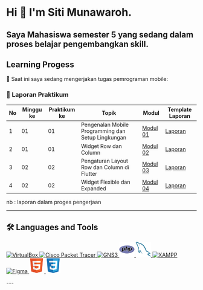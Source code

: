 # Hi 👋 I'm Siti Munawaroh.  

Saya Mahasiswa semester 5 yang sedang dalam proses belajar pengembangkan skill.
---
Learning Progess
---
🔹 Saat ini saya sedang mengerjakan tugas pemrograman mobile:
### 📅 Laporan Praktikum
| No | Minggu ke | Praktikum ke | Topik                                      | Modul    | Template Laporan   |
|----|-----------|--------------|--------------------------------------------|----------|--------------------|
| 1  | 01        | 01           | Pengenalan Mobile Programming dan Setup Lingkungan | [Modul 01](https://docs.google.com/document/d/1aVRJTNYvTpJY1oBlYQX1pxzbSQFfJ98n/edit?rtpof=true&sd=true&tab=t.0) | [Laporan](#) |
| 2  | 01        | 01           | Widget Row dan Column                      | [Modul 02](#) | [Laporan](#) |
| 3  | 02        | 02           | Pengaturan Layout Row dan Column di Flutter | [Modul 03](#) | [Laporan](#) |
| 4  | 02        | 02           | Widget Flexible dan Expanded               | [Modul 04](#) | [Laporan](#) |

nb : laporan dalam  proges pengerjaan

---
## 🛠️ Languages and Tools

<p align="left"> 
  <!-- VirtualBox -->
  <a href="https://www.virtualbox.org/" target="_blank"> 
    <img src="https://www.vectorlogo.zone/logos/virtualbox/virtualbox-icon.svg" alt="VirtualBox" width="40" height="40"/> 
  </a> 
  
 <!-- Cisco Packet Tracer -->
<a href="https://www.netacad.com/courses/packet-tracer" target="_blank"> 
  <img src="https://upload.wikimedia.org/wikipedia/commons/6/64/Cisco_logo.svg" alt="Cisco Packet Tracer" width="40" height="40"/> 
</a> 
  
<!-- GNS3 -->
<a href="https://www.gns3.com/" target="_blank"> 
  <img src="https://upload.wikimedia.org/wikipedia/commons/0/08/GNS3_logo.svg" alt="GNS3" width="40" height="40"/> 
</a>
  
  <!-- PHP -->
  <a href="https://www.php.net/" target="_blank"> 
    <img src="https://raw.githubusercontent.com/devicons/devicon/master/icons/php/php-original.svg" alt="PHP" width="40" height="40"/> 
  </a> 
  
  <!-- MySQL -->
  <a href="https://www.mysql.com/" target="_blank"> 
    <img src="https://raw.githubusercontent.com/devicons/devicon/master/icons/mysql/mysql-original.svg" alt="MySQL" width="40" height="40"/> 
  </a> 
  
  <!-- XAMPP -->
  <a href="https://www.apachefriends.org/" target="_blank"> 
    <img src="https://www.apachefriends.org/images/xampp-logo-ac950edf.svg" alt="XAMPP" width="40" height="40"/> 
  </a> 
  
  <!-- Figma -->
  <a href="https://www.figma.com/" target="_blank"> 
    <img src="https://www.vectorlogo.zone/logos/figma/figma-icon.svg" alt="Figma" width="40" height="40"/> 
  </a> 
  
  <!-- HTML -->
  <a href="https://www.w3.org/html/" target="_blank"> 
    <img src="https://raw.githubusercontent.com/devicons/devicon/master/icons/html5/html5-original.svg" alt="HTML5" width="40" height="40"/> 
  </a> 
  
  <!-- CSS -->
  <a href="https://www.w3schools.com/css/" target="_blank"> 
    <img src="https://raw.githubusercontent.com/devicons/devicon/master/icons/css3/css3-original.svg" alt="CSS3" width="40" height="40"/> 
  </a> 
</p>
---


